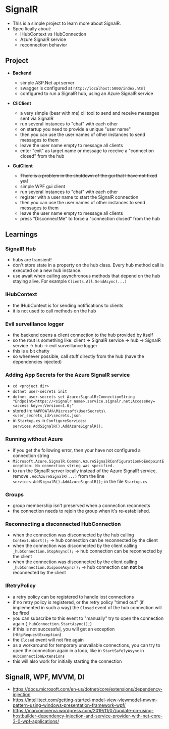 # SignalR

- This is a simple project to learn more about SignalR.
- Specifically about:
  - IHubContext vs HubConnection
  - Azure SignalR service
  - reconnection behavior

## Project

- **Backend**

  - simple ASP.Net api server
  - swagger is configured at `http://localhost:5000/index.html`
  - configured to run a SignalR hub, using an Azure SignalR service

- **CliClient**

  - a very simple (bear with me) cli tool to send and receive messages sent via SignalR
  - run several instances to "chat" with each other
  - on startup you need to provide a unique "user name"
  - then you can use the user names of other instances to send messages to them
  - leave the user name empty to message all clients
  - enter "exit" as target name or message to receive a "connection closed" from the hub

- **GuiClient**

  - ~~There is a problem in the shutdown of the gui that I have not fixed yet!~~
  - simple WPF gui client
  - run several instances to "chat" with each other
  - register with a user name to start the SignalR connection
  - then you can use the user names of other instances to send messages to them
  - leave the user name empty to message all clients
  - press "DisconnectMe" to force a "connection closed" from the hub

## Learnings

### SignalR Hub

- hubs are transient!
- don't store state in a property on the hub class. Every hub method call is executed on a new hub instance.
- use await when calling asynchronous methods that depend on the hub staying alive. For example `Clients.All.SendAsync(...)`

### IHubContext

- the IHubContext is for sending notifications to clients
- it is not used to call methods on the hub

### Evil surveillance logger

- the backend opens a client connection to the hub provided by itself
- so the rout is something like: client -> SignalR service -> hub -> SignalR service -> hub -> evil surveillance logger
- this is a bit chatty
- so whenever possible, call stuff directly from the hub (have the dependencies injected)

### Adding App Secrets for the Azure SignalR service

- `cd <project dir>`
- `dotnet user-secrets init`
- `dotnet user-secrets set Azure:SignalR:ConnectionString "Endpoint=https://<signalr name>.service.signalr.net;AccessKey=<access key>=;Version=1.0;"`
- stored in: `%APPDATA%\Microsoft\UserSecrets\<user_secrets_id>\secrets.json`
- in `Startup.cs` in `ConfigureServices`: `services.AddSignalR().AddAzureSignalR();`

### Running without Azure

- if you get the following error, then your have not configured a connection string
- `Microsoft.Azure.SignalR.Common.AzureSignalRConfigurationNoEndpointException: No connection string was specified.`
- to run the SignalR server locally instead of the Azure SignalR service, remove `.AddAzureSignalR(...)` from the line `services.AddSignalR().AddAzureSignalR();` in the file `Startup.cs`

### Groups

- group membership isn't preserved when a connection reconnects
- the connection needs to rejoin the group when it's re-established.

### Reconnecting a disconnected HubConnection

- when the connection was disconnected by the hub calling `Context.Abort();` &rarr; hub connection can be reconnected by the client
- when the connection was disconnected by the client calling `_hubConnection.StopAsync();` &rarr; hub connection can be reconnected by the client
- when the connection was disconnected by the client calling `_hubConnection.DisposeAsync();` &rarr; hub connection can **not** be reconnected by the client

### IRetryPolicy

- a retry policy can be registered to handle lost connections
- if no retry policy is registered, or the retry policy "timed out" (if implemented in such a way) the `Closed` event of the hub connection will be fired
- you can subscribe to this event to "manually" try to open the connection again (`_hubConnection.StartAsync();`)
- if this is not successful, you will get an exception (`HttpRequestException`)
- the `Closed` event will not fire again
- as a workaround for temporary unavailable connections, you can try to open the connection again in a loop, like in `StartSafelyAsync` in `HubConnectionExtensions`
- this will also work for initially starting the connection

## SignalR, WPF, MVVM, DI

- https://docs.microsoft.com/en-us/dotnet/core/extensions/dependency-injection
- https://intellitect.com/getting-started-model-view-viewmodel-mvvm-pattern-using-windows-presentation-framework-wpf/
- https://marcominerva.wordpress.com/2019/11/07/update-on-using-hostbuilder-dependency-injection-and-service-provider-with-net-core-3-0-wpf-applications/
